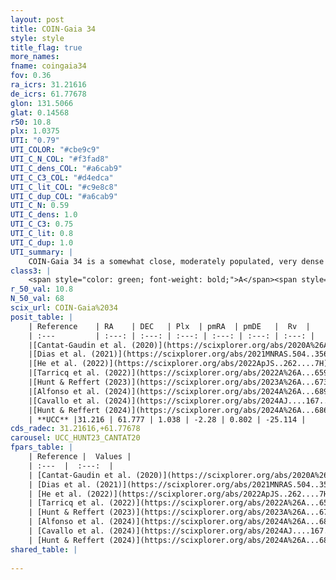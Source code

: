```yaml
---
layout: post
title: COIN-Gaia 34
style: style
title_flag: true
more_names: 
fname: coingaia34
fov: 0.36
ra_icrs: 31.21616
de_icrs: 61.77678
glon: 131.5066
glat: 0.14568
r50: 10.8
plx: 1.0375
UTI: "0.79"
UTI_COLOR: "#cbe9c9"
UTI_C_N_COL: "#f3fad8"
UTI_C_dens_COL: "#a6cab9"
UTI_C_C3_COL: "#d4edca"
UTI_C_lit_COL: "#c9e8c8"
UTI_C_dup_COL: "#a6cab9"
UTI_C_N: 0.59
UTI_C_dens: 1.0
UTI_C_C3: 0.75
UTI_C_lit: 0.8
UTI_C_dup: 1.0
UTI_summary: |
    COIN-Gaia 34 is a somewhat close, moderately populated, very dense object of high C3 quality. It is well-studied in the literature.
class3: |
    <span style="color: green; font-weight: bold;">A</span><span style="color: #FFC300; font-weight: bold;">B</span>
r_50_val: 10.8
N_50_val: 68
scix_url: COIN-Gaia%2034
posit_table: |
    | Reference    | RA    | DEC   | Plx  | pmRA  | pmDE   |  Rv  |
    | :---         | :---: | :---: | :---: | :---: | :---: | :---: |
    |[Cantat-Gaudin et al. (2020)](https://scixplorer.org/abs/2020A%26A...640A...1C) | 31.231 | 61.776 | 1.006 | -2.231 | 0.866 | -- |
    |[Dias et al. (2021)](https://scixplorer.org/abs/2021MNRAS.504..356D) | 31.235 | 61.784 | 1.008 | -2.254 | 0.863 | -- |
    |[He et al. (2022)](https://scixplorer.org/abs/2022ApJS..262....7H) | 31.254 | 61.794 | 1.049 | -2.306 | 0.804 | -- |
    |[Tarricq et al. (2022)](https://scixplorer.org/abs/2022A%26A...659A..59T) | 31.29 | 61.815 | 1.051 | -2.256 | 0.784 | -- |
    |[Hunt & Reffert (2023)](https://scixplorer.org/abs/2023A%26A...673A.114H) | 31.234 | 61.781 | 1.041 | -2.275 | 0.796 | -23.565 |
    |[Alfonso et al. (2024)](https://scixplorer.org/abs/2024A%26A...689A..18A) | 31.038 | 61.845 | 1.025 | -2.225 | 0.716 | -- |
    |[Cavallo et al. (2024)](https://scixplorer.org/abs/2024AJ....167...12C) | 31.13 | 61.807 | 1.044 | -- | -- | -- |
    |[Hunt & Reffert (2024)](https://scixplorer.org/abs/2024A%26A...686A..42H) | 31.234 | 61.781 | 1.041 | -2.275 | 0.796 | -23.565 |
    | **UCC** |31.216 | 61.777 | 1.038 | -2.28 | 0.802 | -25.114 | 
cds_radec: 31.21616,+61.77678
carousel: UCC_HUNT23_CANTAT20
fpars_table: |
    | Reference |  Values |
    | :---  |  :---:  |
    | [Cantat-Gaudin et al. (2020)](https://scixplorer.org/abs/2020A%26A...640A...1C) | `AVNN=1.19, DMNN=10.05, AgeNN=8.34` |
    | [Dias et al. (2021)](https://scixplorer.org/abs/2021MNRAS.504..356D) | `Av=1.933, Dist=949, logage=8.198, [Fe/H]=-0.084` |
    | [He et al. (2022)](https://scixplorer.org/abs/2022ApJS..262....7H) | `A0=2.25, logAge=7.7` |
    | [Tarricq et al. (2022)](https://scixplorer.org/abs/2022A%26A...659A..59T) | `Dist=999, logAgeNN=8.39` |
    | [Hunt & Reffert (2023)](https://scixplorer.org/abs/2023A%26A...673A.114H) | `AV50=1.716, diffAV50=2.19, MOD50=9.784, logAge50=8.02` |
    | [Alfonso et al. (2024)](https://scixplorer.org/abs/2024A%26A...689A..18A) | `AV=1.19109, MOD=10.0003, logAge=8.34610, Z=-0.0819` |
    | [Cavallo et al. (2024)](https://scixplorer.org/abs/2024AJ....167...12C) | `AV50=1.95, dMod50=10.01, logAge50=7.94, [Fe/H]50=0.12` |
    | [Hunt & Reffert (2024)](https://scixplorer.org/abs/2024A%26A...686A..42H) | `MassJ=211.508` |
shared_table: |
    
---
```

